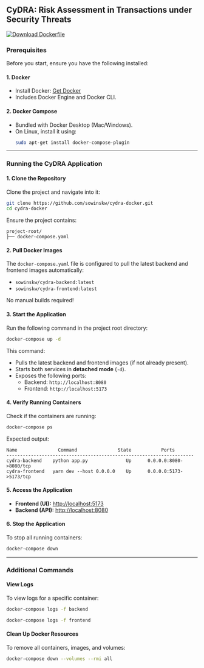 ## CyDRA: Risk Assessment in Transactions under Security Threats

<a href="https://raw.githubusercontent.com/crypticsy/CyDRA/main/docker-compose.yaml" download>
    <img src="https://img.shields.io/badge/Download-Dockerfile-blue?style=for-the-badge&logo=docker" alt="Download Dockerfile">
</a>

### Prerequisites

Before you start, ensure you have the following installed:

#### 1. Docker
- Install Docker: [Get Docker](https://docs.docker.com/get-docker/)
- Includes Docker Engine and Docker CLI.

#### 2. Docker Compose
- Bundled with Docker Desktop (Mac/Windows).
- On Linux, install it using:
  ```sh
  sudo apt-get install docker-compose-plugin
  ```

---

### Running the CyDRA Application

#### 1. Clone the Repository

Clone the project and navigate into it:

```sh
git clone https://github.com/sowinskw/cydra-docker.git
cd cydra-docker
```

Ensure the project contains:

```
project-root/
├── docker-compose.yaml
```

#### 2. Pull Docker Images

The `docker-compose.yaml` file is configured to pull the latest backend and frontend images automatically:
- `sowinskw/cydra-backend:latest`
- `sowinskw/cydra-frontend:latest`

No manual builds required!

#### 3. Start the Application

Run the following command in the project root directory:

```sh
docker-compose up -d
```

This command:
- Pulls the latest backend and frontend images (if not already present).
- Starts both services in **detached mode** (`-d`).
- Exposes the following ports:
  - Backend: `http://localhost:8080`
  - Frontend: `http://localhost:5173`

#### 4. Verify Running Containers

Check if the containers are running:

```sh
docker-compose ps
```

Expected output:

```
Name               Command               State           Ports
---------------------------------------------------------------------
cydra-backend    python app.py              Up      0.0.0.0:8080->8080/tcp
cydra-frontend   yarn dev --host 0.0.0.0    Up      0.0.0.0:5173->5173/tcp
```

#### 5. Access the Application

- **Frontend (UI):** [http://localhost:5173](http://localhost:5173)
- **Backend (API):** [http://localhost:8080](http://localhost:8080)

#### 6. Stop the Application

To stop all running containers:

```sh
docker-compose down
```

---

### Additional Commands

#### View Logs
To view logs for a specific container:

```sh
docker-compose logs -f backend
```
```sh
docker-compose logs -f frontend
```

#### Clean Up Docker Resources
To remove all containers, images, and volumes:

```sh
docker-compose down --volumes --rmi all
```


